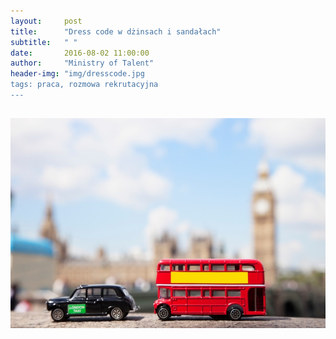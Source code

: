 ```yaml
---
layout:     post
title:      "Dress code w dżinsach i sandałach"
subtitle:   " "
date:       2016-08-02 11:00:00 
author:     "Ministry of Talent"
header-img: "img/dresscode.jpg
tags: praca, rozmowa rekrutacyjna
---
```


<h2 class="section-heading">

![first image](img/IS09AC9KT_Comp.jpg)


                    